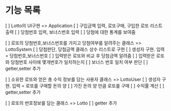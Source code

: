 # 기능 목록
[ ] Lotto의 UI구현 => Application
    [ ] 구입금액 입력, 로또구매, 구입한 로또 리스트 출력
    [ ] 당첨번호 입력, 보너스번호 입력
    [ ] 당첨에 대한 통계를 보여줌

[ ] 로또의 당첨번호,보너스번호를 가지고 당첨여부를 알려주는 클래스 => LottoSystem
    [ ] 당첨판단, 당첨금액 클래스 상수 리스트로 구현
    [ ] 생성자 구현. 입력 = 당첨번호,보너스번호
    [ ] 입력받은 로또와 비교 후 당첨금액 알려줌
    [ ] 입력받은 로또와 당첨번호 사이에 몇개번호가 일치하는지
    [ ] 보너스 번호 일치 여부 판단
    [ ] getter,setter 추가
    
[ ] 소유한 로또와 얻은 총 수익 정보를 담는 사용자 클래스 => LottoUser 
    [ ] 생성자 구현. 입력 = 로또를 구매할 돈의 양
    [ ] 가진 돈의 양 만큼 로또를 구매
    [ ] 수익률 계산
    [ ] getter,setter 추가

[ ] 로또의 번호정보를 담는 클래스 => Lotto
    [ ] getter 추가
